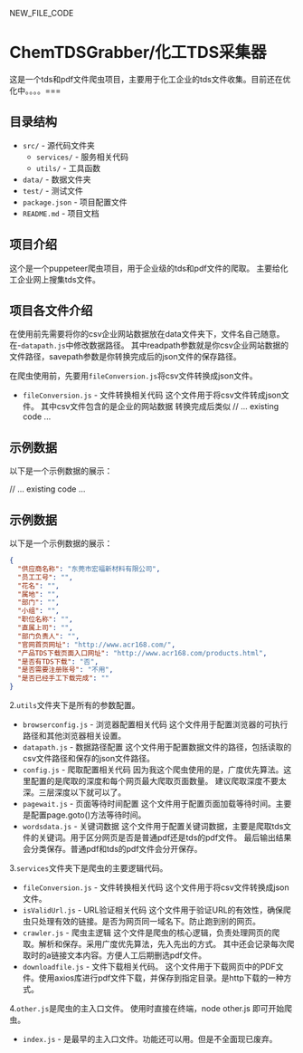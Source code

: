 NEW_FILE_CODE
# ChemTDSGrabber/化工TDS采集器

这是一个tds和pdf文件爬虫项目，主要用于化工企业的tds文件收集。目前还在优化中。。。。===

## 目录结构

- `src/` - 源代码文件夹
  - `services/` - 服务相关代码
  - `utils/` - 工具函数
- `data/` - 数据文件夹
- `test/` - 测试文件
- `package.json` - 项目配置文件
- `README.md` - 项目文档

## 项目介绍
这个是一个puppeteer爬虫项目，用于企业级的tds和pdf文件的爬取。
主要给化工企业网上搜集tds文件。

## 项目各文件介绍
在使用前先需要将你的csv企业网站数据放在data文件夹下，文件名自己随意。在-`datapath.js`中修改数据路径。
其中readpath参数就是你csv企业网站数据的文件路径，savepath参数是你转换完成后的json文件的保存路径。

在爬虫使用前，先要用`fileConversion.js`将csv文件转换成json文件。
- `fileConversion.js` - 文件转换相关代码
这个文件用于将csv文件转成json文件。
其中csv文件包含的是企业的网站数据
转换完成后类似
// ... existing code ...
## 示例数据

以下是一个示例数据的展示：

// ... existing code ...
## 示例数据

以下是一个示例数据的展示：

```json
{
  "供应商名称": "东莞市宏福新材料有限公司",
  "员工工号": "",
  "花名": "",
  "属地": "",
  "部门": "",
  "小组": "",
  "职位名称": "",
  "直属上司": "",
  "部门负责人": "",
  "官网首页网址": "http://www.acr168.com/",
  "产品TDS下载页面入口网址": "http://www.acr168.com/products.html",
  "是否有TDS下载": "否",
  "是否需要注册账号": "不用",
  "是否已经手工下载完成": ""
}
```
2.`utils`文件夹下是所有的参数配置。
- `browserconfig.js` - 浏览器配置相关代码
这个文件用于配置浏览器的可执行路径和其他浏览器相关设置。
- `datapath.js` - 数据路径配置
这个文件用于配置数据文件的路径，包括读取的csv文件路径和保存的json文件路径。
- `config.js` - 爬取配置相关代码
因为我这个爬虫使用的是，广度优先算法。这里配置的是爬取的深度和每个网页最大爬取页面数量。
建议爬取深度不要太深。三层深度以下就可以了。
- `pagewait.js` - 页面等待时间配置
这个文件用于配置页面加载等待时间。主要是配置page.goto()方法等待时间。
- `wordsdata.js` - 关键词数据
这个文件用于配置关键词数据，主要是爬取tds文件的关键词。用于区分网页是否是普通pdf还是tds的pdf文件。
最后输出结果会分类保存。普通pdf和tds的pdf文件会分开保存。

3.`services`文件夹下是爬虫的主要逻辑代码。
- `fileConversion.js` - 文件转换相关代码
这个文件用于将csv文件转换成json文件。
- `isValidUrl.js` - URL验证相关代码
这个文件用于验证URL的有效性，确保爬虫只处理有效的链接。是否为网页同一域名下。防止跑到别的网页。
- `crawler.js` - 爬虫主逻辑
这个文件是爬虫的核心逻辑，负责处理网页的爬取。解析和保存。采用广度优先算法，先入先出的方式。
其中还会记录每次爬取时的a链接文本内容。方便人工后期删选pdf文件。
- `downloadfile.js` - 文件下载相关代码。
这个文件用于下载网页中的PDF文件。使用axios库进行pdf文件下载，并保存到指定目录。是http下载的一种方式。

4.`other.js`是爬虫的主入口文件。
使用时直接在终端，node other.js 即可开始爬虫。
- `index.js` - 是最早的主入口文件。功能还可以用。但是不全面现已废弃。
